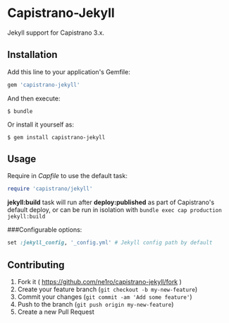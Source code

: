 # Capistrano-Jekyll

Jekyll support for Capistrano 3.x.

## Installation

Add this line to your application's Gemfile:

```ruby
gem 'capistrano-jekyll'
```

And then execute:

    $ bundle

Or install it yourself as:

    $ gem install capistrano-jekyll

## Usage

Require in *Capfile* to use the default task:

```ruby
require 'capistrano/jekyll'
```  
**jekyll:build** task will run after **deploy:published** as part of Capistrano's default deploy, or can be run in isolation with `bundle exec cap production jekyll:build`

###Configurable options:  
```ruby
set :jekyll_config, '_config.yml' # Jekyll config path by default
```  

## Contributing

1. Fork it ( https://github.com/ne1ro/capistrano-jekyll/fork )
2. Create your feature branch (`git checkout -b my-new-feature`)
3. Commit your changes (`git commit -am 'Add some feature'`)
4. Push to the branch (`git push origin my-new-feature`)
5. Create a new Pull Request
